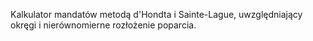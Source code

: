 Kalkulator mandatów metodą d'Hondta i Sainte-Lague, uwzględniający okręgi i nierównomierne rozłożenie poparcia.
